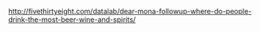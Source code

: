 http://fivethirtyeight.com/datalab/dear-mona-followup-where-do-people-drink-the-most-beer-wine-and-spirits/
